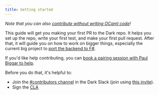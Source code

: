 ```yaml
---
title: Getting started
---
```


_Note that you can also
[contribute without writing OCaml code](./if-you-dont-know-ocaml)!_

This guide will get you making your first PR to the Dark repo. It helps you set
up the repo, write your first test, and make your first pull request. After
that, it will guide you on how to work on bigger things, especially the current
big project to [port the backend to F#](porting-the-dark-backend).

If you'd like help contributing, you can
[book a pairing session with Paul Biggar to help](https://calendly.com/paul-biggar/dark-contributor-pairing-session).

Before you do that, it's helpful to:

- Join the
  [#contributors channel](https://darkcommunity.slack.com/archives/C014H6H6BB3)
  in the Dark Slack (join using
  [this invite](https://darklang.com/slack-invite)).
- Sign the [CLA](https://cla-assistant.io/darklang/cla)

